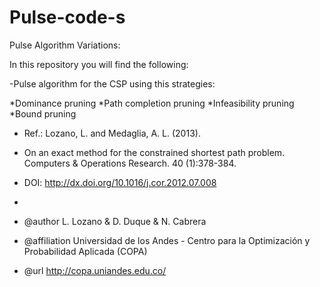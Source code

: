 # Pulse-code-s
Pulse Algorithm Variations:

In this repository you will find the following:

-Pulse algorithm for the CSP using this strategies:

 *Dominance pruning
 *Path completion pruning
 *Infeasibility pruning
 *Bound pruning
  

 * Ref.: Lozano, L. and Medaglia, A. L. (2013). 
 * On an exact method for the constrained shortest path problem. Computers & Operations Research. 40 (1):378-384.
 * DOI: http://dx.doi.org/10.1016/j.cor.2012.07.008 
  
 *
 * @author L. Lozano & D. Duque & N. Cabrera
 * @affiliation Universidad de los Andes - Centro para la Optimización y Probabilidad Aplicada (COPA)
 * @url http://copa.uniandes.edu.co/
 
